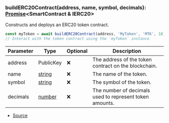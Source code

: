 ### buildERC20Contract(address, name, symbol, decimals): [Promise](https://developer.mozilla.org/en-US/docs/Web/JavaScript/Reference/Global_Objects/Promise)\<SmartContract & IERC20>

Constructs and deploys an ERC20 token contract.

```typescript
const myToken = await buildERC20Contract(address, 'MyToken', 'MTK', 18);
// Interact with the token contract using the `myToken` instance
```

| Parameter | Type                                                                                              | Optional | Description                                             |
| --------- | ------------------------------------------------------------------------------------------------- | -------- | ------------------------------------------------------- |
| address   | PublicKey                                                                                         | ❌       | The address of the token contract on the blockchain.    |
| name      | [string](https://developer.mozilla.org/en-US/docs/Web/JavaScript/Reference/Global_Objects/String) | ❌       | The name of the token.                                  |
| symbol    | [string](https://developer.mozilla.org/en-US/docs/Web/JavaScript/Reference/Global_Objects/String) | ❌       | The symbol of the token.                                |
| decimals  | [number](https://developer.mozilla.org/en-US/docs/Web/JavaScript/Reference/Global_Objects/Number) | ❌       | The number of decimals used to represent token amounts. |

- [Source](https://github.com/zkoracle/opennautilus-contacts/blob/bd62210/src/Erc20Token.ts#L152)
